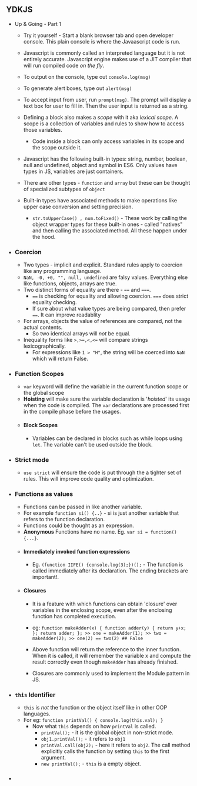
## YDKJS 
* Up & Going - Part 1
  * Try it yourself - Start a blank browser tab and open developer console. This plain console is where the Javaascript code is run.
  * Javascript is commonly called an interpreted language but it is not entirely accurate. Javascript engine makes use of a JIT compiler that will run compiled code *on the fly*.
  * To output on the console, type out `console.log(msg)`
  * To generate alert boxes, type out `alert(msg)`
  * To accept input from user, run `prompt(msg)`. The prompt will display a text box for user to fill in. Then the user input is returned as a string.
  * Defining a block also makes a *scope* with it aka *lexical scope*. A scope is a collection of variables and rules to show how to access those variables. 
    * Code inside a block can only access variables in its scope and the scope outside it. 
     
  * Javascript has the following built-in types: string, number, boolean, null and undefined, object and symbol in ES6. Only values have types in JS, variables are just containers.
  * There are other types - `function` and `array`  but these can be thought of specialized subtypes of `object`
  * Built-in types have associated methods to make operations like upper case conversion and setting precision.
    * `str.toUpperCase() , num.toFixed()` - These work by calling the object wrapper types for these built-in ones - called "natives" and then calling the associated method. All these happen under the hood.     

 * ### Coercion
   * Two types - implicit and explicit. Standard rules apply to coercion like any programming language.
   * `NaN, -0, +0, "", null, undefined` are falsy values. Everything else like functions, objects, arrays are true.
   * Two distinct forms of equality are there - `==` and `===`.
     * `==` is checking for equality and allowing coercion. `===` does strict equality checking.
     * If sure about what value types are being compared, then prefer `==`. It can improve readablity
   * For arrays, objects the value of references are compared, not the actual contents.
     * So two identical arrays will *not* be equal.
   * Inequality forms like `>,>=,<,<=` will compare strings lexicographically.
     * For expressions like ` 1 > "H" `, the string will be coerced into `NaN` which will return False.
 * ### Function Scopes
   * `var` keyword will define the variable in the current function scope or the global scope
   * **Hoisting** will make sure the variable declaration is '*hoisted*' its usage when the code is compiled. The `var` declarations are processed first in the compile phase before the usages.
   * #### Block Scopes
     * Variables can be declared in blocks such as while loops using `let`. The variable can't be used outside the block.
   
* ### Strict mode
   * `use strict` will ensure the code is put through the a tighter set of rules. This will improve code quality and optimization.
* ### Functions as values
   * Functions can be passed in like another variable. 
   * For example `function si() {..}` - si is just another variable that refers to the function declaration.
   * Functions could be thought as an expression. 
   * **Anonymous** Functions have no name. Eg. `var si = function() {...}`.
   * #### Immediately invoked function expressions
     * Eg. `(function IIFE() {console.log(3);})();` - The function is called immediately after its declaration. The ending brackets are important!.
   * #### Closures
     * It is a feature with which functions can obtain 'closure' over variables in the enclosing scope, even after the enclosing function has completed execution.
     * eg: ```
           function makeAdder(x) {
           function adder(y) { return y+x; };
             return adder;
           };
           >> one = makeAdder(1);
           >> two = makeAdder(2);
           >> one(2) == two(2) ## False
           ```
           
     * Above function will return the reference to the inner function. When it is called, it will remember the variable x and compute the result correctly even though `makeAdder` has already finished. 
     * Closures are commonly used to implement the Module pattern in JS.
* ### `this` Identifier
  * `this` is *not* the function or the object itself like in other OOP languages.
  * For eg: `function printVal() { console.log(this.val); }`
    * Now what `this` depends on how `printVal` is called.
      * `printVal();` - it is the global object in non-strict mode.
      * `obj1.printVal();` - it refers to `obj1`
      * `printVal.call(obj2);` - here it refers to `obj2`. The call method explicitly calls the function by setting `this` to the first argument.
      * `new printVal();` - `this` is a empty object.
* ###

